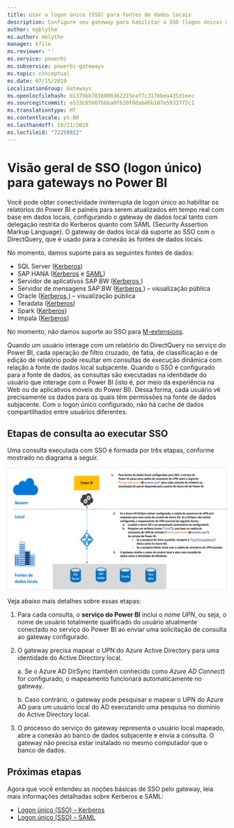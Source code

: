 ```yaml
---
title: Usar o logon único (SSO) para fontes de dados locais
description: Configure seu gateway para habilitar o SSO (logon único) do Power BI para fontes de dados locais.
author: mgblythe
ms.author: mblythe
manager: kfile
ms.reviewer: ''
ms.service: powerbi
ms.subservice: powerbi-gateways
ms.topic: conceptual
ms.date: 07/15/2019
LocalizationGroup: Gateways
ms.openlocfilehash: b1379bb783b090362215eaf7c317bbea435d1eec
ms.sourcegitcommit: e533c65607bbba0f620fddabd6b107e5933772c1
ms.translationtype: HT
ms.contentlocale: pt-BR
ms.lasthandoff: 10/11/2019
ms.locfileid: "72259922"
---
```

# <a name="overview-of-single-sign-on-sso-for-gateways-in-power-bi"></a>Visão geral de SSO (logon único) para gateways no Power BI

Você pode obter conectividade ininterrupta de logon único ao habilitar os relatórios do Power BI e painéis para serem atualizados em tempo real com base em dados locais, configurando o gateway de dados local tanto com delegação restrita do Kerberos quanto com SAML (Security Assertion Markup Language). O gateway de dados local dá suporte ao SSO com o DirectQuery, que é usado para a conexão às fontes de dados locais.

No momento, damos suporte para as seguintes fontes de dados:

* SQL Server ([Kerberos](service-gateway-sso-kerberos.md))
* SAP HANA ([Kerberos](service-gateway-sso-kerberos.md) e [SAML](service-gateway-sso-saml.md))
* Servidor de aplicativos SAP BW ([Kerberos ](service-gateway-sso-kerberos.md))
* Servidor de mensagens SAP BW ([Kerberos ](service-gateway-sso-kerberos.md)) – visualização pública
* Oracle ([Kerberos ](service-gateway-sso-kerberos.md)) – visualização pública
* Teradata ([Kerberos](service-gateway-sso-kerberos.md))
* Spark ([Kerberos](service-gateway-sso-kerberos.md))
* Impala ([Kerberos](service-gateway-sso-kerberos.md))

No momento, não damos suporte ao SSO para [M-extensions](https://github.com/microsoft/DataConnectors/blob/master/docs/m-extensions.md).

Quando um usuário interage com um relatório do DirectQuery no serviço do Power BI, cada operação de filtro cruzado, de fatia, de classificação e de edição de relatório pode resultar em consultas de execução dinâmica com relação à fonte de dados local subjacente. Quando o SSO é configurado para a fonte de dados, as consultas são executadas na identidade do usuário que interage com o Power BI (isto é, por meio da experiência na Web ou de aplicativos móveis do Power BI). Dessa forma, cada usuário vê precisamente os dados para os quais têm permissões na fonte de dados subjacente. Com o logon único configurado, não há cache de dados compartilhados entre usuários diferentes.

## <a name="query-steps-when-running-sso"></a>Etapas de consulta ao executar SSO

Uma consulta executada com SSO é formada por três etapas, conforme mostrado no diagrama a seguir.

![Etapas de consulta SSO](media/service-gateway-sso-overview/sso-query-steps.png)

Veja abaixo mais detalhes sobre essas etapas:

1. Para cada consulta, o **serviço do Power BI** inclui o *nome UPN*, ou seja, o nome de usuário totalmente qualificado do usuário atualmente conectado no serviço do Power BI ao enviar uma solicitação de consulta ao gateway configurado.

2. O gateway precisa mapear o UPN do Azure Active Directory para uma identidade do Active Directory local.

   a.  Se o Azure AD DirSync (também conhecido como *Azure AD Connect*) for configurado, o mapeamento funcionará automaticamente no gateway.

   b.  Caso contrário, o gateway pode pesquisar e mapear o UPN do Azure AD para um usuário local do AD executando uma pesquisa no domínio do Active Directory local.

3. O processo do serviço do gateway representa o usuário local mapeado, abre a conexão ao banco de dados subjacente e envia a consulta. O gateway não precisa estar instalado no mesmo computador que o banco de dados.

## <a name="next-steps"></a>Próximas etapas

Agora que você entendeu as noções básicas de SSO pelo gateway, leia mais informações detalhadas sobre Kerberos e SAML:

* [Logon único (SSO) – Kerberos](service-gateway-sso-kerberos.md)
* [Logon único (SSO) – SAML](service-gateway-sso-saml.md)
